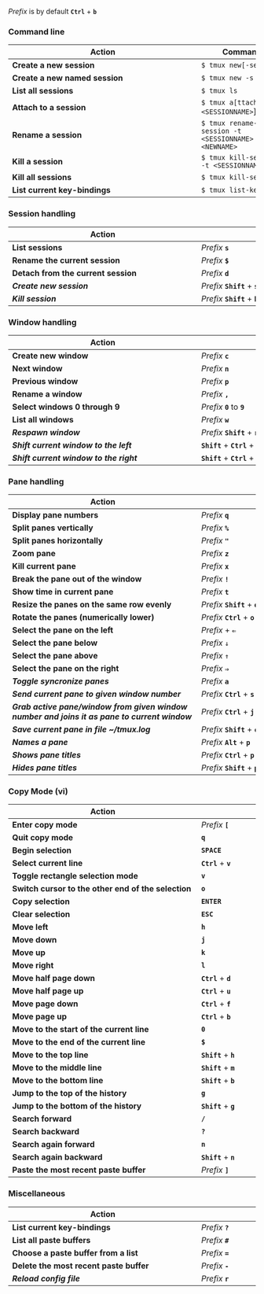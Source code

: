 *Prefix* is by default **`Ctrl`** + **`b`**

### Command line
|&nbsp;&nbsp;&nbsp;&nbsp;&nbsp;&nbsp;&nbsp;&nbsp;&nbsp;&nbsp;&nbsp;&nbsp;&nbsp;&nbsp;&nbsp;&nbsp;&nbsp;&nbsp;&nbsp;&nbsp;&nbsp;&nbsp;&nbsp;&nbsp;&nbsp;&nbsp;&nbsp;&nbsp;&nbsp;&nbsp;&nbsp;&nbsp;&nbsp;&nbsp;&nbsp;&nbsp;&nbsp;Action&nbsp;&nbsp;&nbsp;&nbsp;&nbsp;&nbsp;&nbsp;&nbsp;&nbsp;&nbsp;&nbsp;&nbsp;&nbsp;&nbsp;&nbsp;&nbsp;&nbsp;&nbsp;&nbsp;&nbsp;&nbsp;&nbsp;&nbsp;&nbsp;&nbsp;&nbsp;&nbsp;&nbsp;&nbsp;&nbsp;&nbsp;&nbsp;&nbsp;&nbsp;&nbsp;&nbsp;&nbsp;|&nbsp;&nbsp;&nbsp;&nbsp;&nbsp;&nbsp;&nbsp;&nbsp;&nbsp;&nbsp;Command&nbsp;&nbsp;&nbsp;&nbsp;&nbsp;&nbsp;&nbsp;&nbsp;&nbsp;&nbsp;|
|---|---|
|**Create a new session**|`$ tmux new[-session]`|
|**Create a new named session**|`$ tmux new -s <NAME>`|
|**List all sessions**|`$ tmux ls`|
|**Attach to a session**|`$ tmux a[ttach -t <SESSIONNAME>`]
|**Rename a session**|`$ tmux rename-session -t <SESSIONNAME> <NEWNAME>`|
|**Kill a session**|`$ tmux kill-session -t <SESSIONNAME>`|
|**Kill all sessions**|`$ tmux kill-server`|
|**List current key-bindings**|`$ tmux list-keys`|

### Session handling
|&nbsp;&nbsp;&nbsp;&nbsp;&nbsp;&nbsp;&nbsp;&nbsp;&nbsp;&nbsp;&nbsp;&nbsp;&nbsp;&nbsp;&nbsp;&nbsp;&nbsp;&nbsp;&nbsp;&nbsp;&nbsp;&nbsp;&nbsp;&nbsp;&nbsp;&nbsp;&nbsp;&nbsp;&nbsp;&nbsp;&nbsp;&nbsp;&nbsp;&nbsp;&nbsp;&nbsp;&nbsp;Action&nbsp;&nbsp;&nbsp;&nbsp;&nbsp;&nbsp;&nbsp;&nbsp;&nbsp;&nbsp;&nbsp;&nbsp;&nbsp;&nbsp;&nbsp;&nbsp;&nbsp;&nbsp;&nbsp;&nbsp;&nbsp;&nbsp;&nbsp;&nbsp;&nbsp;&nbsp;&nbsp;&nbsp;&nbsp;&nbsp;&nbsp;&nbsp;&nbsp;&nbsp;&nbsp;&nbsp;&nbsp;|&nbsp;&nbsp;&nbsp;&nbsp;&nbsp;&nbsp;&nbsp;&nbsp;&nbsp;&nbsp;&nbsp;&nbsp;&nbsp;&nbsp;&nbsp;&nbsp;&nbsp;&nbsp;&nbsp;&nbsp;&nbsp;&nbsp;&nbsp;&nbsp;&nbsp;&nbsp;&nbsp;&nbsp;&nbsp;&nbsp;&nbsp;&nbsp;&nbsp;&nbsp;&nbsp;&nbsp;&nbsp;Shortcut&nbsp;&nbsp;&nbsp;&nbsp;&nbsp;&nbsp;&nbsp;&nbsp;&nbsp;&nbsp;&nbsp;&nbsp;&nbsp;&nbsp;&nbsp;&nbsp;&nbsp;&nbsp;&nbsp;&nbsp;&nbsp;&nbsp;&nbsp;&nbsp;&nbsp;&nbsp;&nbsp;&nbsp;&nbsp;&nbsp;&nbsp;&nbsp;&nbsp;&nbsp;&nbsp;&nbsp;&nbsp;&nbsp;|
|---|---|
|**List sessions**|*Prefix* **`s`**|
|**Rename the current session**|*Prefix* **`$`**|
|**Detach from the current session**|*Prefix* **`d`**|
|***Create new session***|*Prefix* **`Shift`** + **`s`**|
|***Kill session***|*Prefix* **`Shift`** + **`k`**|

### Window handling
|&nbsp;&nbsp;&nbsp;&nbsp;&nbsp;&nbsp;&nbsp;&nbsp;&nbsp;&nbsp;&nbsp;&nbsp;&nbsp;&nbsp;&nbsp;&nbsp;&nbsp;&nbsp;&nbsp;&nbsp;&nbsp;&nbsp;&nbsp;&nbsp;&nbsp;&nbsp;&nbsp;&nbsp;&nbsp;&nbsp;&nbsp;&nbsp;&nbsp;&nbsp;&nbsp;&nbsp;&nbsp;Action&nbsp;&nbsp;&nbsp;&nbsp;&nbsp;&nbsp;&nbsp;&nbsp;&nbsp;&nbsp;&nbsp;&nbsp;&nbsp;&nbsp;&nbsp;&nbsp;&nbsp;&nbsp;&nbsp;&nbsp;&nbsp;&nbsp;&nbsp;&nbsp;&nbsp;&nbsp;&nbsp;&nbsp;&nbsp;&nbsp;&nbsp;&nbsp;&nbsp;&nbsp;&nbsp;&nbsp;&nbsp;|&nbsp;&nbsp;&nbsp;&nbsp;&nbsp;&nbsp;&nbsp;&nbsp;&nbsp;&nbsp;&nbsp;&nbsp;&nbsp;&nbsp;&nbsp;&nbsp;&nbsp;&nbsp;&nbsp;&nbsp;&nbsp;&nbsp;&nbsp;&nbsp;&nbsp;&nbsp;&nbsp;&nbsp;&nbsp;&nbsp;&nbsp;&nbsp;&nbsp;&nbsp;&nbsp;&nbsp;&nbsp;Shortcut&nbsp;&nbsp;&nbsp;&nbsp;&nbsp;&nbsp;&nbsp;&nbsp;&nbsp;&nbsp;&nbsp;&nbsp;&nbsp;&nbsp;&nbsp;&nbsp;&nbsp;&nbsp;&nbsp;&nbsp;&nbsp;&nbsp;&nbsp;&nbsp;&nbsp;&nbsp;&nbsp;&nbsp;&nbsp;&nbsp;&nbsp;&nbsp;&nbsp;&nbsp;&nbsp;&nbsp;&nbsp;&nbsp;|
|---|---|
|**Create new window**|*Prefix* **`c`**|
|**Next window**|*Prefix* **`n`**|
|**Previous window**|*Prefix* **`p`**|
|**Rename a window**|*Prefix* **`,`**|
|**Select windows 0 through 9**|*Prefix* **`0`** to **`9`**|
|**List all windows**|*Prefix* **`w`**|
|***Respawn window*** | *Prefix* **`Shift`** + **`r`** |
|***Shift current window to the left***|**`Shift`** + **`Ctrl`** + `⇒`|
|***Shift current window to the right***|**`Shift`** + **`Ctrl`** + `⇐`|

### Pane handling
|&nbsp;&nbsp;&nbsp;&nbsp;&nbsp;&nbsp;&nbsp;&nbsp;&nbsp;&nbsp;&nbsp;&nbsp;&nbsp;&nbsp;&nbsp;&nbsp;&nbsp;&nbsp;&nbsp;&nbsp;&nbsp;&nbsp;&nbsp;&nbsp;&nbsp;&nbsp;&nbsp;&nbsp;&nbsp;&nbsp;&nbsp;&nbsp;&nbsp;&nbsp;&nbsp;&nbsp;&nbsp;Action&nbsp;&nbsp;&nbsp;&nbsp;&nbsp;&nbsp;&nbsp;&nbsp;&nbsp;&nbsp;&nbsp;&nbsp;&nbsp;&nbsp;&nbsp;&nbsp;&nbsp;&nbsp;&nbsp;&nbsp;&nbsp;&nbsp;&nbsp;&nbsp;&nbsp;&nbsp;&nbsp;&nbsp;&nbsp;&nbsp;&nbsp;&nbsp;&nbsp;&nbsp;&nbsp;&nbsp;&nbsp;|&nbsp;&nbsp;&nbsp;&nbsp;&nbsp;&nbsp;&nbsp;&nbsp;&nbsp;&nbsp;&nbsp;&nbsp;&nbsp;&nbsp;&nbsp;&nbsp;&nbsp;&nbsp;&nbsp;&nbsp;&nbsp;&nbsp;&nbsp;&nbsp;&nbsp;&nbsp;&nbsp;&nbsp;&nbsp;&nbsp;&nbsp;&nbsp;&nbsp;&nbsp;&nbsp;&nbsp;&nbsp;Shortcut&nbsp;&nbsp;&nbsp;&nbsp;&nbsp;&nbsp;&nbsp;&nbsp;&nbsp;&nbsp;&nbsp;&nbsp;&nbsp;&nbsp;&nbsp;&nbsp;&nbsp;&nbsp;&nbsp;&nbsp;&nbsp;&nbsp;&nbsp;&nbsp;&nbsp;&nbsp;&nbsp;&nbsp;&nbsp;&nbsp;&nbsp;&nbsp;&nbsp;&nbsp;&nbsp;&nbsp;&nbsp;&nbsp;|
|---|---|
|**Display pane numbers**|*Prefix* **`q`**|
|**Split panes vertically**|*Prefix* **`%`**|
|**Split panes horizontally**|*Prefix* **`"`**|
|**Zoom pane**|*Prefix* **`z`**|
|**Kill current pane**|*Prefix* **`x`**|
|**Break the pane out of the window**|*Prefix* **`!`**|
|**Show time in current pane**|*Prefix* **`t`**|
|**Resize the panes on the same row evenly**|*Prefix* **`Shift`** + **`e`**|
|**Rotate the panes (numerically lower)**|*Prefix* **`Ctrl`** + **`o`**|
|**Select the pane on the left**|*Prefix* + **`⇐`**|
|**Select the pane below**|*Prefix* **`⇓`**|
|**Select the pane above**|*Prefix* **`⇑`**|
|**Select the pane on the right**|*Prefix* **`⇒`**|
|***Toggle syncronize panes***|*Prefix* **`a`**|
|***Send current pane to given window number***|*Prefix* **`Ctrl`** + **`s`**|
|***Grab active pane/window from given window<br/>number and joins it as pane to current window***|*Prefix* **`Ctrl`** + **`j`**|
|***Save current pane in file ~/tmux.log***|*Prefix* **`Shift`** + **`c`**|
|***Names a pane***|*Prefix* **`Alt`** + **`p`**|
|***Shows pane titles***|*Prefix* **`Ctrl`** + **`p`**|
|***Hides pane titles***|*Prefix* **`Shift`** + **`p`**|

### Copy Mode (vi)
|&nbsp;&nbsp;&nbsp;&nbsp;&nbsp;&nbsp;&nbsp;&nbsp;&nbsp;&nbsp;&nbsp;&nbsp;&nbsp;&nbsp;&nbsp;&nbsp;&nbsp;&nbsp;&nbsp;&nbsp;&nbsp;&nbsp;&nbsp;&nbsp;&nbsp;&nbsp;&nbsp;&nbsp;&nbsp;&nbsp;&nbsp;&nbsp;&nbsp;&nbsp;&nbsp;&nbsp;&nbsp;Action&nbsp;&nbsp;&nbsp;&nbsp;&nbsp;&nbsp;&nbsp;&nbsp;&nbsp;&nbsp;&nbsp;&nbsp;&nbsp;&nbsp;&nbsp;&nbsp;&nbsp;&nbsp;&nbsp;&nbsp;&nbsp;&nbsp;&nbsp;&nbsp;&nbsp;&nbsp;&nbsp;&nbsp;&nbsp;&nbsp;&nbsp;&nbsp;&nbsp;&nbsp;&nbsp;&nbsp;&nbsp;|&nbsp;&nbsp;&nbsp;&nbsp;&nbsp;&nbsp;&nbsp;&nbsp;&nbsp;&nbsp;&nbsp;&nbsp;&nbsp;&nbsp;&nbsp;&nbsp;&nbsp;&nbsp;&nbsp;&nbsp;&nbsp;&nbsp;&nbsp;&nbsp;&nbsp;&nbsp;&nbsp;&nbsp;&nbsp;&nbsp;&nbsp;&nbsp;&nbsp;&nbsp;&nbsp;&nbsp;&nbsp;Shortcut&nbsp;&nbsp;&nbsp;&nbsp;&nbsp;&nbsp;&nbsp;&nbsp;&nbsp;&nbsp;&nbsp;&nbsp;&nbsp;&nbsp;&nbsp;&nbsp;&nbsp;&nbsp;&nbsp;&nbsp;&nbsp;&nbsp;&nbsp;&nbsp;&nbsp;&nbsp;&nbsp;&nbsp;&nbsp;&nbsp;&nbsp;&nbsp;&nbsp;&nbsp;&nbsp;&nbsp;&nbsp;&nbsp;|
|---|---|
|**Enter copy mode**|*Prefix* **`[`**|
|**Quit copy mode**|**`q`**|
|**Begin selection**|**`SPACE`**|
|**Select current line**|**`Ctrl`** + **`v`**|
|**Toggle rectangle selection mode**|**`v`**|
|**Switch cursor to the other end of the selection**|**`o`**|
|**Copy selection**|**`ENTER`**|
|**Clear selection**|**`ESC`**|
|**Move left**|**`h`**|
|**Move down**|**`j`**|
|**Move up**|**`k`**|
|**Move right**|**`l`**|
|**Move half page down**|**`Ctrl`** + **`d`**|
|**Move half page up**|**`Ctrl`** + **`u`**|
|**Move page down**|**`Ctrl`** + **`f`**|
|**Move page up**|**`Ctrl`** + **`b`**|
|**Move to the start of the current line**|**`0`**|
|**Move to the end of the current line**|**`$`**|
|**Move to the top line**|**`Shift`** + **`h`**|
|**Move to the middle line**|**`Shift`** + **`m`**|
|**Move to the bottom line**|**`Shift`** + **`b`**|
|**Jump to the top of the history**|**`g`**|
|**Jump to the bottom of the history**|**`Shift`** + **`g`**|
|**Search forward**|**`/`**|
|**Search backward**|**`?`**|
|**Search again forward**|**`n`**|
|**Search again backward**|**`Shift`** + **`n`**|
|**Paste the most recent paste buffer**|*Prefix* **`]`**|

### Miscellaneous
|&nbsp;&nbsp;&nbsp;&nbsp;&nbsp;&nbsp;&nbsp;&nbsp;&nbsp;&nbsp;&nbsp;&nbsp;&nbsp;&nbsp;&nbsp;&nbsp;&nbsp;&nbsp;&nbsp;&nbsp;&nbsp;&nbsp;&nbsp;&nbsp;&nbsp;&nbsp;&nbsp;&nbsp;&nbsp;&nbsp;&nbsp;&nbsp;&nbsp;&nbsp;&nbsp;&nbsp;&nbsp;Action&nbsp;&nbsp;&nbsp;&nbsp;&nbsp;&nbsp;&nbsp;&nbsp;&nbsp;&nbsp;&nbsp;&nbsp;&nbsp;&nbsp;&nbsp;&nbsp;&nbsp;&nbsp;&nbsp;&nbsp;&nbsp;&nbsp;&nbsp;&nbsp;&nbsp;&nbsp;&nbsp;&nbsp;&nbsp;&nbsp;&nbsp;&nbsp;&nbsp;&nbsp;&nbsp;&nbsp;&nbsp;|&nbsp;&nbsp;&nbsp;&nbsp;&nbsp;&nbsp;&nbsp;&nbsp;&nbsp;&nbsp;&nbsp;&nbsp;&nbsp;&nbsp;&nbsp;&nbsp;&nbsp;&nbsp;&nbsp;&nbsp;&nbsp;&nbsp;&nbsp;&nbsp;&nbsp;&nbsp;&nbsp;&nbsp;&nbsp;&nbsp;&nbsp;&nbsp;&nbsp;&nbsp;&nbsp;&nbsp;&nbsp;Shortcut&nbsp;&nbsp;&nbsp;&nbsp;&nbsp;&nbsp;&nbsp;&nbsp;&nbsp;&nbsp;&nbsp;&nbsp;&nbsp;&nbsp;&nbsp;&nbsp;&nbsp;&nbsp;&nbsp;&nbsp;&nbsp;&nbsp;&nbsp;&nbsp;&nbsp;&nbsp;&nbsp;&nbsp;&nbsp;&nbsp;&nbsp;&nbsp;&nbsp;&nbsp;&nbsp;&nbsp;&nbsp;&nbsp;|
|---|---|
|**List current key-bindings**|*Prefix* **`?`**|
|**List all paste buffers**|*Prefix* **`#`**|
|**Choose a paste buffer from a list**|*Prefix* **`=`**|
|**Delete the most recent paste buffer**|*Prefix* **`-`**|
|***Reload config file***|*Prefix* **`r`**|
